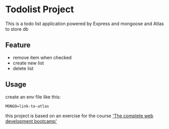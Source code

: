 # Todolist Project

This is a todo list application powered by Express and mongoose and Atlas to store db

## Feature

- remove item when checked
- create new list
- delete list

## Usage

create an env file like this:

`MONGO=link-to-atlas`

this project is based on an exercise for the course ['The complete web development bootcamp'](https://www.udemy.com/course/the-complete-web-development-bootcamp/)
